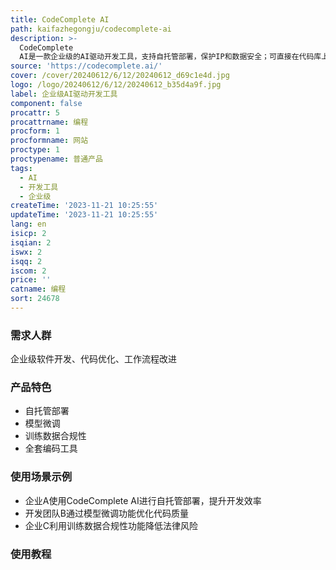 ```yaml
---
title: CodeComplete AI
path: kaifazhegongju/codecomplete-ai
description: >-
  CodeComplete
  AI是一款企业级的AI驱动开发工具，支持自托管部署，保护IP和数据安全；可直接在代码库上进行模型微调，融入自身的库和编码模式；训练数据仅来自许可证允许的代码仓库，降低法律风险；提供一整套编码工具，改善开发人员的整个工作流程。
source: 'https://codecomplete.ai/'
cover: /cover/20240612/6/12/20240612_d69c1e4d.jpg
logo: /logo/20240612/6/12/20240612_b35d4a9f.jpg
label: 企业级AI驱动开发工具
component: false
procattr: 5
procattrname: 编程
procform: 1
procformname: 网站
proctype: 1
proctypename: 普通产品
tags:
  - AI
  - 开发工具
  - 企业级
createTime: '2023-11-21 10:25:55'
updateTime: '2023-11-21 10:25:55'
lang: en
isicp: 2
isqian: 2
iswx: 2
isqq: 2
iscom: 2
price: ''
catname: 编程
sort: 24678
---
```




### 需求人群
企业级软件开发、代码优化、工作流程改进

### 产品特色
- 自托管部署
- 模型微调
- 训练数据合规性
- 全套编码工具

### 使用场景示例
- 企业A使用CodeComplete AI进行自托管部署，提升开发效率
- 开发团队B通过模型微调功能优化代码质量
- 企业C利用训练数据合规性功能降低法律风险

### 使用教程


  
